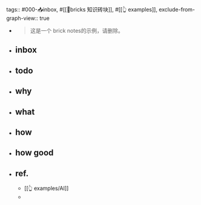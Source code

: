 tags:: #000-📥inbox, #[[🧱bricks 知识砖块]], #[[👆 examples]],
exclude-from-graph-view:: true

- > 这是一个 brick notes的示例，请删除。
- ## inbox
- ## todo
- ## why
- ## what
- ## how
- ## how good
- ## ref.
	- [[👆 examples/AI]]
	-